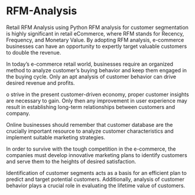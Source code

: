 # RFM-Analysis
Retail RFM Analysis using Python
RFM analysis for customer segmentation is highly significant in retail eCommerce, where RFM stands for Recency, Frequency, and Monetary Value.  By adopting RFM analysis, e-commerce businesses can have an opportunity to expertly target valuable customers to double the revenue.

In today’s e-commerce retail world, businesses require an organized method to analyze customer’s buying behavior and keep them engaged in the buying cycle. Only an apt analysis of customer behavior can drive desired revenue and profits.

o strive in the present customer-driven economy, proper customer insights are necessary to gain. Only then any improvement in user experience may result in establishing long-term relationships between customers and company.

Online businesses should remember that customer database are the crucially important resource to analyze customer characteristics and implement suitable marketing strategies.

In order to survive with the tough competition in the e-commerce, the companies must develop innovative marketing plans to identify customers and serve them to the heights of desired satisfaction.

Identification of customer segments acts as a basis for an efficient plan to predict and target potential customers. Additionally, analysis of customer behavior plays a crucial role in evaluating the lifetime value of customers.
